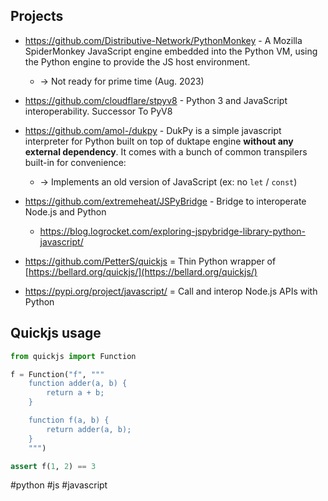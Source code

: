 
## Projects

- https://github.com/Distributive-Network/PythonMonkey - A Mozilla SpiderMonkey JavaScript engine embedded into the Python VM, using the Python engine to provide the JS host environment.
    - → Not ready for prime time (Aug. 2023)

- https://github.com/cloudflare/stpyv8 - Python 3 and JavaScript interoperability. Successor To PyV8

- https://github.com/amol-/dukpy - DukPy is a simple javascript interpreter for Python built on top of duktape engine **without any external dependency**. It comes with a bunch of common transpilers built-in for convenience:
    - → Implements an old version of JavaScript (ex: no `let` / `const`)

- https://github.com/extremeheat/JSPyBridge - Bridge to interoperate Node.js and Python
    - https://blog.logrocket.com/exploring-jspybridge-library-python-javascript/

- https://github.com/PetterS/quickjs = Thin Python wrapper of [https://bellard.org/quickjs/](https://bellard.org/quickjs/)

- https://pypi.org/project/javascript/ = Call and interop Node.js APIs with Python

## Quickjs usage

```python
from quickjs import Function

f = Function("f", """
    function adder(a, b) {
        return a + b;
    }

    function f(a, b) {
        return adder(a, b);
    }
    """)

assert f(1, 2) == 3
```

<!-- Keywords -->
#python #js #javascript
<!-- /Keywords -->

